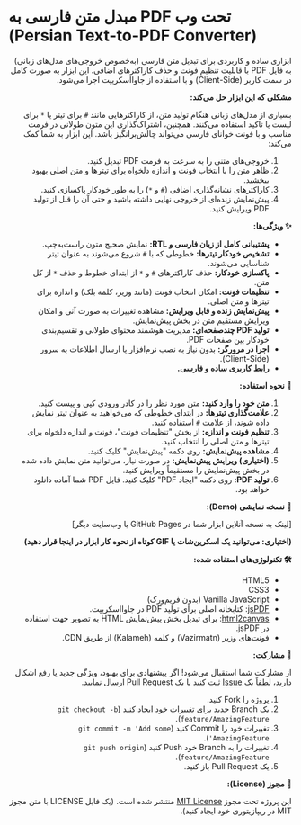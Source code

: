 # مبدل متن فارسی به PDF تحت وب (Persian Text-to-PDF Converter)

<div dir="rtl">

ابزاری ساده و کاربردی برای تبدیل متن فارسی (به‌خصوص خروجی‌های مدل‌های زبانی) به فایل PDF با قابلیت تنظیم فونت و حذف کاراکترهای اضافی. این ابزار به صورت کامل در سمت کاربر (Client-Side) و با استفاده از جاوااسکریپت اجرا می‌شود.

**مشکلی که این ابزار حل می‌کند:**

بسیاری از مدل‌های زبانی هنگام تولید متن، از کاراکترهایی مانند `#` برای تیتر یا `*` برای لیست یا تاکید استفاده می‌کنند. همچنین، اشتراک‌گذاری این متون طولانی در فرمت مناسب و با فونت خوانای فارسی می‌تواند چالش‌برانگیز باشد. این ابزار به شما کمک می‌کند:

1.  خروجی‌های متنی را به سرعت به فرمت PDF تبدیل کنید.
2.  ظاهر متن را با انتخاب فونت و اندازه دلخواه برای تیترها و متن اصلی بهبود ببخشید.
3.  کاراکترهای نشانه‌گذاری اضافی (`#` و `*`) را به طور خودکار پاکسازی کنید.
4.  پیش‌نمایش زنده‌ای از خروجی نهایی داشته باشید و حتی آن را قبل از تولید PDF ویرایش کنید.

**✨ ویژگی‌ها:**

*   **پشتیبانی کامل از زبان فارسی و RTL:** نمایش صحیح متون راست‌به‌چپ.
*   **تشخیص خودکار تیترها:** خطوطی که با `#` شروع می‌شوند به عنوان تیتر شناسایی می‌شوند.
*   **پاکسازی خودکار:** حذف کاراکترهای `#` و `*` از ابتدای خطوط و حذف `*` از کل متن.
*   **تنظیمات فونت:** امکان انتخاب فونت (مانند وزیر، کلمه بلک) و اندازه برای تیترها و متن اصلی.
*   **پیش‌نمایش زنده و قابل ویرایش:** مشاهده تغییرات به صورت آنی و امکان ویرایش مستقیم متن در بخش پیش‌نمایش.
*   **تولید PDF چندصفحه‌ای:** مدیریت هوشمند محتوای طولانی و تقسیم‌بندی خودکار بین صفحات PDF.
*   **اجرا در مرورگر:** بدون نیاز به نصب نرم‌افزار یا ارسال اطلاعات به سرور (Client-Side).
*   **رابط کاربری ساده و فارسی.**

**🚀 نحوه استفاده:**

1.  **متن خود را وارد کنید:** متن مورد نظر را در کادر ورودی کپی و پیست کنید.
2.  **علامت‌گذاری تیترها:** در ابتدای خطوطی که می‌خواهید به عنوان تیتر نمایش داده شوند، از علامت `#` استفاده کنید.
3.  **تنظیم فونت و اندازه:** از بخش "تنظیمات فونت"، فونت و اندازه دلخواه برای تیترها و متن اصلی را انتخاب کنید.
4.  **مشاهده پیش‌نمایش:** روی دکمه "پیش‌نمایش" کلیک کنید.
5.  **(اختیاری) ویرایش پیش‌نمایش:** در صورت نیاز، می‌توانید متن نمایش داده شده در بخش پیش‌نمایش را مستقیماً ویرایش کنید.
6.  **تولید PDF:** روی دکمه "ایجاد PDF" کلیک کنید. فایل PDF شما آماده دانلود خواهد بود.

**🔗 نسخه نمایشی (Demo):**

[لینک به نسخه آنلاین ابزار شما در GitHub Pages یا وب‌سایت دیگر]

**(اختیاری: می‌توانید یک اسکرین‌شات یا GIF کوتاه از نحوه کار ابزار در اینجا قرار دهید)**
<!-- ![اسکرین‌شات برنامه](link/to/screenshot.png) -->

**🛠️ تکنولوژی‌های استفاده شده:**

*   HTML5
*   CSS3
*   Vanilla JavaScript (بدون فریم‌ورک)
*   [jsPDF](https://github.com/parallax/jsPDF): کتابخانه اصلی برای تولید PDF در جاوااسکریپت.
*   [html2canvas](https://html2canvas.hertzen.com/): برای تبدیل بخش پیش‌نمایش HTML به تصویر جهت استفاده در jsPDF.
*   فونت‌های وزیر (Vazirmatn) و کلمه (Kalameh) از طریق CDN.

**🤝 مشارکت:**

از مشارکت شما استقبال می‌شود! اگر پیشنهادی برای بهبود، ویژگی جدید یا رفع اشکال دارید، لطفاً یک [Issue](https://github.com/[YourUsername]/[YourRepoName]/issues) ثبت کنید یا یک Pull Request ارسال نمایید.

1.  پروژه را Fork کنید.
2.  یک Branch جدید برای تغییرات خود ایجاد کنید (`git checkout -b feature/AmazingFeature`).
3.  تغییرات خود را Commit کنید (`git commit -m 'Add some AmazingFeature'`).
4.  تغییرات را به Branch خود Push کنید (`git push origin feature/AmazingFeature`).
5.  یک Pull Request باز کنید.

**📜 مجوز (License):**

این پروژه تحت مجوز [MIT License](LICENSE) منتشر شده است. (یک فایل LICENSE با متن مجوز MIT در ریپازیتوری خود ایجاد کنید).

</div>
